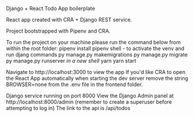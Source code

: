 Django + React Todo App boilerplate

React app created with CRA + Django REST service.

Project bootstrapped with Pipenv and CRA.

To run the project on your machine please run the command below from within the root folder:
pipenv install
pipenv shell - to activate the venv and run djang commands
py manage.py makemigrations
py manage.py migrate
py manage.py runserver
_in a new shell_
yarn
yarn start

Navigate to http://localhost:3000 to view the app
If you'd like CRA to open the React App automatically when starting the dev server remove the string BROWSER=none from the .env file in the frontend folder.

Django service running on port 8000
View the Django Admin panel at http://localhost:8000/admin (remember to create a superuser before attempting to log in)
The link to the api is /api/todos
